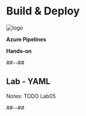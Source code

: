 <!-- .slide: class="transition bg-blue" -->
# Build & Deploy
![logo](./assets/images/services/pipelines/logo.svg)

**Azure Pipelines**

**Hands-on**

##--##

## Lab - YAML


Notes:
TODO Lab05

##--##
